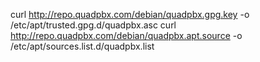 

curl http://repo.quadpbx.com/debian/quadpbx.gpg.key -o /etc/apt/trusted.gpg.d/quadpbx.asc
curl http://repo.quadpbx.com/debian/quadpbx.apt.source -o /etc/apt/sources.list.d/quadpbx.list


